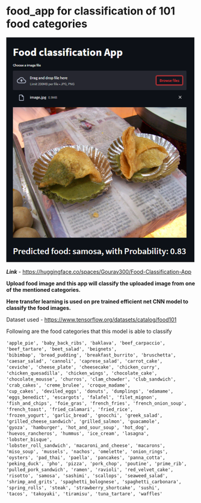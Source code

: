 # food_app for classification of 101 food categories

<img src = https://github.com/gourav300/food_app/blob/main/food_classification_test_img.png width = 500 >

***Link*** - <https://huggingface.co/spaces/Gourav300/Food-Classification-App>

**Upload food image and this app will classify the uploaded image from one of the mentioned categories.**

**Here transfer learning is used on pre trained efficient net CNN model to classify the food images.**



Dataset used - <https://www.tensorflow.org/datasets/catalog/food101>

Following are the food categories that this model is able to classify
```
'apple_pie', 'baby_back_ribs', 'baklava', 'beef_carpaccio', 'beef_tartare', 'beet_salad', 'beignets',
'bibimbap', 'bread_pudding', 'breakfast_burrito', 'bruschetta', 'caesar_salad', 'cannoli', 'caprese_salad', 'carrot_cake', 
'ceviche', 'cheese_plate', 'cheesecake', 'chicken_curry', 'chicken_quesadilla', 'chicken_wings', 'chocolate_cake',
'chocolate_mousse', 'churros', 'clam_chowder', 'club_sandwich', 'crab_cakes', 'creme_brulee', 'croque_madame', 
'cup_cakes', 'deviled_eggs', 'donuts', 'dumplings', 'edamame', 'eggs_benedict', 'escargots', 'falafel', 'filet_mignon', 
'fish_and_chips', 'foie_gras', 'french_fries', 'french_onion_soup', 'french_toast', 'fried_calamari', 'fried_rice', 
'frozen_yogurt', 'garlic_bread', 'gnocchi', 'greek_salad', 'grilled_cheese_sandwich', 'grilled_salmon', 'guacamole', 
'gyoza', 'hamburger', 'hot_and_sour_soup', 'hot_dog', 'huevos_rancheros', 'hummus', 'ice_cream', 'lasagna', 'lobster_bisque', 
'lobster_roll_sandwich', 'macaroni_and_cheese', 'macarons', 'miso_soup', 'mussels', 'nachos', 'omelette', 'onion_rings', 
'oysters', 'pad_thai', 'paella', 'pancakes', 'panna_cotta', 'peking_duck', 'pho', 'pizza', 'pork_chop', 'poutine', 'prime_rib', 
'pulled_pork_sandwich', 'ramen', 'ravioli', 'red_velvet_cake', 'risotto', 'samosa', 'sashimi', 'scallops', 'seaweed_salad', 
'shrimp_and_grits', 'spaghetti_bolognese', 'spaghetti_carbonara', 'spring_rolls', 'steak', 'strawberry_shortcake', 'sushi', 
'tacos', 'takoyaki', 'tiramisu', 'tuna_tartare', 'waffles'
```
